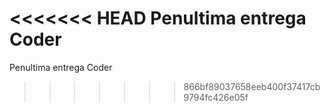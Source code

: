 <<<<<<< HEAD
Penultima entrega Coder
=======
Penultima entrega Coder
>>>>>>> 866bf89037658eeb400f37417cb9794fc426e05f
